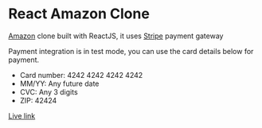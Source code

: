 # React Amazon Clone

[Amazon](https://www.amazon.com/) clone built with ReactJS, it uses [Stripe](https://stripe.com/) payment gateway

Payment integration is in test mode, you can use the card details below for payment.

- Card number: 4242 4242 4242 4242
- MM/YY: Any future date
- CVC: Any 3 digits
- ZIP: 42424

[Live link](https://react-amazon-clone-stripe.herokuapp.com/)
